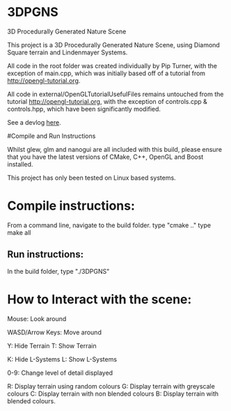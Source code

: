 # 3DPGNS
3D Procedurally Generated Nature Scene

This project is a 3D Procedurally Generated Nature Scene, using Diamond Square terrain and Lindenmayer Systems.

All code in the root folder was created individually by Pip Turner,
with the exception of main.cpp, which was initially based off of a tutorial from http://opengl-tutorial.org.

All code in external/OpenGLTutorialUsefulFiles remains untouched from the tutorial http://opengl-tutorial.org,
with the exception of controls.cpp & controls.hpp, which have been significantly modified.

See a devlog [here](https://twitter.com/dwarph/status/968892031220232192).


#Compile and Run Instructions

Whilst glew, glm and nanogui are all included with this build,
please ensure that you have the latest versions of CMake, C++, OpenGL and Boost installed.

This project has only been tested on Linux based systems.

# Compile instructions:

From a command line, navigate to the build folder.
type "cmake .."
type make all

## Run instructions:

In the build folder, type "./3DPGNS"


# How to Interact with the scene:

Mouse: Look around

WASD/Arrow Keys: Move around

Y: Hide Terrain
T: Show Terrain

K: Hide L-Systems
L: Show L-Systems

0-9: Change level of detail displayed

R: Display terrain using random colours
G: Display terrain with greyscale colours
C: Display terrain with non blended colours
B: Display terrain with blended colours.
